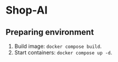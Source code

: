 # Shop-AI

## Preparing environment 
1. Build image: `docker compose build`.
2. Start containers: `docker compose up -d`.
